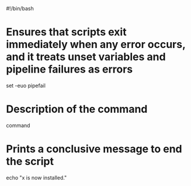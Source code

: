 #!/bin/bash

# Ensures that scripts exit immediately when any error occurs, and it treats unset variables and pipeline failures as errors
set -euo pipefail

# Description of the command
command

# Prints a conclusive message to end the script
echo "x is now installed."


